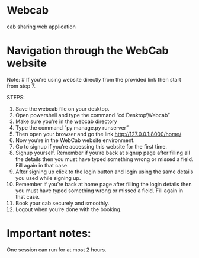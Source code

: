 # Webcab
cab sharing web application



# Navigation through the WebCab website
Note: # If you're using website directly from the provided link then start from step 7.

STEPS:

1.	Save the webcab file on your desktop.
2.	Open powershell and type the command “cd Desktop\Webcab”
3.	Make sure you’re in the webcab directory
4.	Type the command “py manage.py runserver”
5.	Then open your browser and go the link http://127.0.0.1:8000/home/
6.	Now you’re in the WebCab website environment.
7.	Go to signup if you’re accessing this website for the first time.
8.	Signup yourself. Remember if you’re back at signup page after filling all the details then you must have typed something wrong or missed a field. Fill again in that case.
9.	After signing up click to the login button and login using the same details you used while signing up.
10.	Remember if you’re back at home page after filling  the login details then you must have typed something wrong or missed a field. Fill again in that case.
11.	Book your cab securely and smoothly.
12.	Logout when you’re done with the booking.


# Important notes:
One session can run for at most 2 hours.


